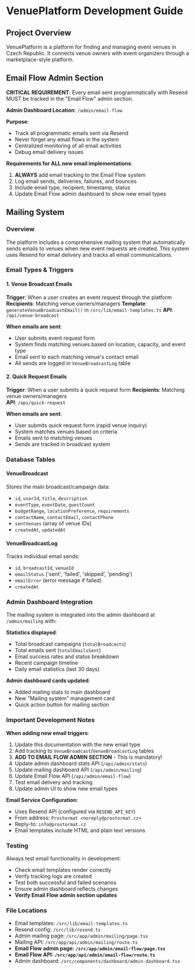 # VenuePlatform Development Guide

## Project Overview
VenuePlatform is a platform for finding and managing event venues in Czech Republic. It connects venue owners with event organizers through a marketplace-style platform.

## Email Flow Admin Section

**CRITICAL REQUIREMENT**: Every email sent programmatically with Resend MUST be tracked in the "Email Flow" admin section.

**Admin Dashboard Location**: `/admin/email-flow`

**Purpose**: 
- Track all programmatic emails sent via Resend
- Never forget any email flows in the system
- Centralized monitoring of all email activities
- Debug email delivery issues

**Requirements for ALL new email implementations**:
1. **ALWAYS** add email tracking to the Email Flow system
2. Log email sends, deliveries, failures, and bounces
3. Include email type, recipient, timestamp, status
4. Update Email Flow admin dashboard to show new email types

## Mailing System

### Overview
The platform includes a comprehensive mailing system that automatically sends emails to venues when new event requests are created. This system uses Resend for email delivery and tracks all email communications.

### Email Types & Triggers

#### 1. Venue Broadcast Emails
**Trigger**: When a user creates an event request through the platform
**Recipients**: Matching venue owners/managers
**Template**: `generateVenueBroadcastEmail()` in `/src/lib/email-templates.ts`
**API**: `/api/venue-broadcast`

**When emails are sent**:
- User submits event request form
- System finds matching venues based on location, capacity, and event type
- Email sent to each matching venue's contact email
- All sends are logged in `VenueBroadcastLog` table

#### 2. Quick Request Emails  
**Trigger**: When a user submits a quick request form
**Recipients**: Matching venue owners/managers  
**API**: `/api/quick-request`

**When emails are sent**:
- User submits quick request form (rapid venue inquiry)
- System matches venues based on criteria
- Emails sent to matching venues
- Sends are tracked in broadcast system

### Database Tables

#### VenueBroadcast
Stores the main broadcast/campaign data:
- `id`, `userId`, `title`, `description`
- `eventType`, `eventDate`, `guestCount`
- `budgetRange`, `locationPreference`, `requirements` 
- `contactName`, `contactEmail`, `contactPhone`
- `sentVenues` (array of venue IDs)
- `createdAt`, `updatedAt`

#### VenueBroadcastLog
Tracks individual email sends:
- `id`, `broadcastId`, `venueId`
- `emailStatus` ('sent', 'failed', 'skipped', 'pending')
- `emailError` (error message if failed)
- `createdAt`

### Admin Dashboard Integration

The mailing system is integrated into the admin dashboard at `/admin/mailing` with:

**Statistics displayed**:
- Total broadcast campaigns (`totalBroadcasts`)
- Total emails sent (`totalEmailsSent`) 
- Email success rates and status breakdown
- Recent campaign timeline
- Daily email statistics (last 30 days)

**Admin dashboard cards updated**:
- Added mailing stats to main dashboard
- New "Mailing systém" management card
- Quick action button for mailing section

### Important Development Notes

**When adding new email triggers**:
1. Update this documentation with the new email type
2. Add tracking to `VenueBroadcast`/`VenueBroadcastLog` tables
3. **ADD TO EMAIL FLOW ADMIN SECTION** - This is mandatory!
4. Update admin dashboard stats API (`/api/admin/stats`)
5. Update mailing dashboard API (`/api/admin/mailing`)
6. Update Email Flow API (`/api/admin/email-flow`)
7. Test email delivery and tracking
8. Update admin UI to show new email types

**Email Service Configuration**:
- Uses Resend API (configured via `RESEND_API_KEY`)
- From address: `Prostormat <noreply@prostormat.cz>`
- Reply-to: `info@prostormat.cz`
- Email templates include HTML and plain text versions

### Testing
Always test email functionality in development:
- Check email templates render correctly
- Verify tracking logs are created
- Test both successful and failed scenarios
- Ensure admin dashboard reflects changes
- **Verify Email Flow admin section updates**

### File Locations
- Email templates: `/src/lib/email-templates.ts`
- Resend config: `/src/lib/resend.ts`
- Admin mailing page: `/src/app/admin/mailing/page.tsx`
- Mailing API: `/src/app/api/admin/mailing/route.ts`
- **Email Flow admin page: `/src/app/admin/email-flow/page.tsx`**
- **Email Flow API: `/src/app/api/admin/email-flow/route.ts`**
- Admin dashboard: `/src/components/dashboard/admin-dashboard.tsx`